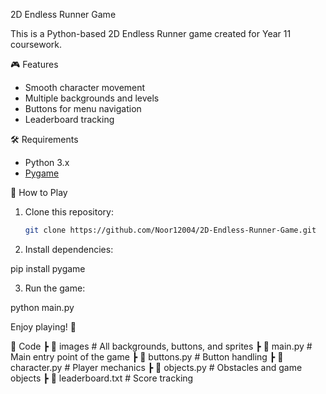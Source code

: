2D Endless Runner Game

This is a Python-based 2D Endless Runner game created for Year 11 coursework.  

🎮 Features
- Smooth character movement  
- Multiple backgrounds and levels  
- Buttons for menu navigation  
- Leaderboard tracking  

🛠️ Requirements
- Python 3.x  
- [Pygame](https://www.pygame.org/news)  

 🚀 How to Play
1. Clone this repository:  
   ```bash
   git clone https://github.com/Noor12004/2D-Endless-Runner-Game.git
   
2. Install dependencies:

pip install pygame


3. Run the game:

python main.py


Enjoy playing! 🎉

📁 Code
 ┣ 📂 images       # All backgrounds, buttons, and sprites
 ┣ 📜 main.py      # Main entry point of the game
 ┣ 📜 buttons.py   # Button handling
 ┣ 📜 character.py # Player mechanics
 ┣ 📜 objects.py   # Obstacles and game objects
 ┣ 📜 leaderboard.txt # Score tracking


